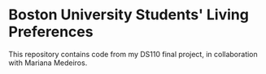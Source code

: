 # Boston University Students' Living Preferences

This repository contains code from my DS110 final project, in collaboration with Mariana Medeiros.
